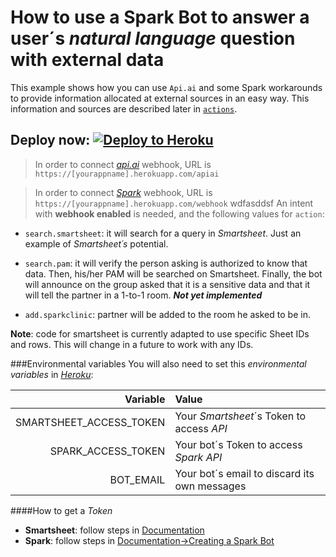 # How to use a Spark Bot to answer a user´s *natural language* question with external data

This example shows how you can use `Api.ai` and some Spark workarounds to provide
information allocated at external sources in an easy way. This information and sources are described later in [`actions`](#actions).


## Deploy now:           [![Deploy to Heroku](https://www.herokucdn.com/deploy/button.svg)](https://heroku.com/deploy)


>In order to connect [*api.ai*](https://docs.api.ai/docs/webhook#section-step-4 "Create an api.ai webhook") webhook, URL is
`https://[yourappname].herokuapp.com/apiai`

>In order to connect [*Spark*](https://developer.ciscospark.com/endpoint-webhooks-post.html "Create an Spark Webhook") webhook, URL is
`https://[yourappname].herokuapp.com/webhook`
wdfasddsf
An intent with **webhook enabled** is needed, and the following values for `action`:<a id="actions"></a>

+ `search.smartsheet`: it will search for a query in *Smartsheet*. Just an example of *Smartsheet´s* potential.

+ `search.pam`: it will verify the person asking is authorized to know that data.
Then, his/her PAM will be searched on Smartsheet. Finally, the bot will announce
on the group asked that it is a sensitive data and that it will tell the partner
in a 1-to-1 room. ***Not yet implemented***

+ `add.sparkclinic`: partner will be added to the room he asked to be in.

**Note**: code for smartsheet is currently adapted to use specific Sheet IDs and
rows. This will change in a future to work with any IDs.

###Environmental variables
You will also need to set this *environmental variables* in [*Heroku*](https://devcenter.heroku.com/articles/config-vars#setting-up-config-vars-for-a-deployed-application "Set Env variables"):

|                Variable | Value                                        |
|------------------------:|:---------------------------------------------|
| SMARTSHEET_ACCESS_TOKEN | Your *Smartsheet*´s Token to access *API*    |
|      SPARK_ACCESS_TOKEN | Your bot´s Token to access *Spark* *API*     |
|               BOT_EMAIL | Your bot´s email to discard its own messages |
####How to get a *Token*

+ **Smartsheet**: follow steps in [Documentation](http://smartsheet-platform.github.io/api-docs/#generating-access-token "Generate Access Token")
+ **Spark**: follow steps in [Documentation->Creating a Spark Bot](https://developer.ciscospark.com/bots.html "Create Bot and Generate Access Token")
